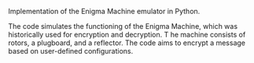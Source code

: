 Implementation of the Enigma Machine emulator in Python. 

The code simulates the functioning of the Enigma Machine, which was historically used for encryption and decryption. T
he machine consists of rotors, a plugboard, and a reflector. The code aims to encrypt a message based on user-defined configurations.
